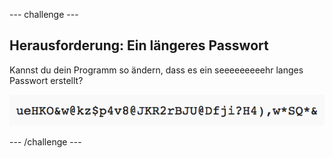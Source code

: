 --- challenge ---
## Herausforderung: Ein längeres Passwort
Kannst du dein Programm so ändern, dass es ein seeeeeeeeehr langes Passwort erstellt?

![Screenshot](images/passwords-long.png)




--- /challenge ---